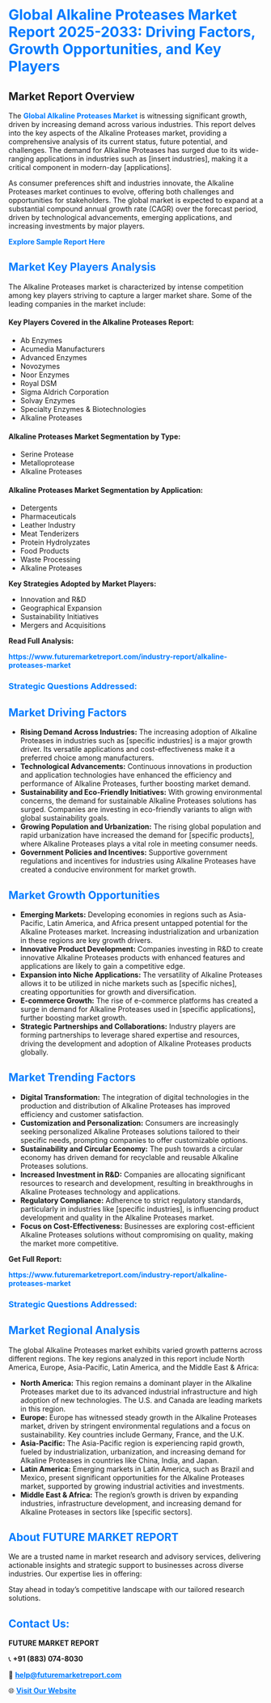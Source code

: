 <h1 style="color: #007BFF;">Global Alkaline Proteases Market Report 2025-2033: Driving Factors, Growth Opportunities, and Key Players</h1>

<section id="overview">
<h2>Market Report Overview</h2>
<p>The <a href="https://www.futuremarketreport.com/industry-report/alkaline-proteases-market" style="color: #007BFF; text-decoration: none;"><strong>Global Alkaline Proteases Market</strong></a> is witnessing significant growth, driven by increasing demand across various industries. This report delves into the key aspects of the Alkaline Proteases market, providing a comprehensive analysis of its current status, future potential, and challenges. The demand for Alkaline Proteases has surged due to its wide-ranging applications in industries such as [insert industries], making it a critical component in modern-day [applications].</p>
<p>As consumer preferences shift and industries innovate, the Alkaline Proteases market continues to evolve, offering both challenges and opportunities for stakeholders. The global market is expected to expand at a substantial compound annual growth rate (CAGR) over the forecast period, driven by technological advancements, emerging applications, and increasing investments by major players.</p>
</section>

<section id="overview">
<p><a href="https://www.futuremarketreport.com/request-sample/reportId=100410" style="color: #007BFF; text-decoration: none;"><strong>Explore Sample Report Here</strong></a></p>
</section>

<section id="key-players">
<h2 style="color: #007BFF;">Market Key Players Analysis</h2>
<p>The Alkaline Proteases market is characterized by intense competition among key players striving to capture a larger market share. Some of the leading companies in the market include:</p>
<h4>Key Players Covered in the Alkaline Proteases Report:</h4>
<ul><li>Ab Enzymes</li><li>Acumedia Manufacturers</li><li>Advanced Enzymes</li><li>Novozymes</li><li>Noor Enzymes</li><li>Royal DSM</li><li>Sigma Aldrich Corporation</li><li>Solvay Enzymes</li><li>Specialty Enzymes &amp; Biotechnologies</li><li>Alkaline Proteases</li></ul>
<h4>Alkaline Proteases Market Segmentation by Type:</h4>
<ul><li>Serine Protease</li><li>Metalloprotease</li><li>Alkaline Proteases</li></ul>

<h4>Alkaline Proteases Market Segmentation by Application:</h4>
<ul><li>Detergents</li><li>Pharmaceuticals</li><li>Leather Industry</li><li>Meat Tenderizers</li><li>Protein Hydrolyzates</li><li>Food Products</li><li>Waste Processing</li><li>Alkaline Proteases</li></ul>
<p><strong>Key Strategies Adopted by Market Players:</strong></p>
<ul>
<li>Innovation and R&D</li>
<li>Geographical Expansion</li>
<li>Sustainability Initiatives</li>
<li>Mergers and Acquisitions</li>
</ul>
</section>

<section>
<p><strong>Read Full Analysis: </strong></p><a href="https://www.futuremarketreport.com/industry-report/alkaline-proteases-market" style="color: #007BFF; text-decoration: none;"><strong>https://www.futuremarketreport.com/industry-report/alkaline-proteases-market</strong></a>
<h3 style="color: #007BFF;">Strategic Questions Addressed:</h3>
</section>

<section id="driving-factors">
<h2 style="color: #007BFF;">Market Driving Factors</h2>
<ul>
<li><strong>Rising Demand Across Industries:</strong> The increasing adoption of Alkaline Proteases in industries such as [specific industries] is a major growth driver. Its versatile applications and cost-effectiveness make it a preferred choice among manufacturers.</li>
<li><strong>Technological Advancements:</strong> Continuous innovations in production and application technologies have enhanced the efficiency and performance of Alkaline Proteases, further boosting market demand.</li>
<li><strong>Sustainability and Eco-Friendly Initiatives:</strong> With growing environmental concerns, the demand for sustainable Alkaline Proteases solutions has surged. Companies are investing in eco-friendly variants to align with global sustainability goals.</li>
<li><strong>Growing Population and Urbanization:</strong> The rising global population and rapid urbanization have increased the demand for [specific products], where Alkaline Proteases plays a vital role in meeting consumer needs.</li>
<li><strong>Government Policies and Incentives:</strong> Supportive government regulations and incentives for industries using Alkaline Proteases have created a conducive environment for market growth.</li>
</ul>
</section>

<section id="growth-opportunities">
<h2 style="color: #007BFF;">Market Growth Opportunities</h2>
<ul>
<li><strong>Emerging Markets:</strong> Developing economies in regions such as Asia-Pacific, Latin America, and Africa present untapped potential for the Alkaline Proteases market. Increasing industrialization and urbanization in these regions are key growth drivers.</li>
<li><strong>Innovative Product Development:</strong> Companies investing in R&D to create innovative Alkaline Proteases products with enhanced features and applications are likely to gain a competitive edge.</li>
<li><strong>Expansion into Niche Applications:</strong> The versatility of Alkaline Proteases allows it to be utilized in niche markets such as [specific niches], creating opportunities for growth and diversification.</li>
<li><strong>E-commerce Growth:</strong> The rise of e-commerce platforms has created a surge in demand for Alkaline Proteases used in [specific applications], further boosting market growth.</li>
<li><strong>Strategic Partnerships and Collaborations:</strong> Industry players are forming partnerships to leverage shared expertise and resources, driving the development and adoption of Alkaline Proteases products globally.</li>
</ul>
</section>

<section id="trending-factors">
<h2 style="color: #007BFF;">Market Trending Factors</h2>
<ul>
<li><strong>Digital Transformation:</strong> The integration of digital technologies in the production and distribution of Alkaline Proteases has improved efficiency and customer satisfaction.</li>
<li><strong>Customization and Personalization:</strong> Consumers are increasingly seeking personalized Alkaline Proteases solutions tailored to their specific needs, prompting companies to offer customizable options.</li>
<li><strong>Sustainability and Circular Economy:</strong> The push towards a circular economy has driven demand for recyclable and reusable Alkaline Proteases solutions.</li>
<li><strong>Increased Investment in R&D:</strong> Companies are allocating significant resources to research and development, resulting in breakthroughs in Alkaline Proteases technology and applications.</li>
<li><strong>Regulatory Compliance:</strong> Adherence to strict regulatory standards, particularly in industries like [specific industries], is influencing product development and quality in the Alkaline Proteases market.</li>
<li><strong>Focus on Cost-Effectiveness:</strong> Businesses are exploring cost-efficient Alkaline Proteases solutions without compromising on quality, making the market more competitive.</li>
</ul>
</section>

<section>
<p><strong>Get Full Report: </strong></p><a href="https://www.futuremarketreport.com/industry-report/alkaline-proteases-market" style="color: #007BFF; text-decoration: none;"><strong>https://www.futuremarketreport.com/industry-report/alkaline-proteases-market</strong></a>
<h3 style="color: #007BFF;">Strategic Questions Addressed:</h3>
</section>


<section id="regional-analysis">
<h2 style="color: #007BFF;">Market Regional Analysis</h2>
<p>The global Alkaline Proteases market exhibits varied growth patterns across different regions. The key regions analyzed in this report include North America, Europe, Asia-Pacific, Latin America, and the Middle East & Africa:</p>
<ul>
<li><strong>North America:</strong> This region remains a dominant player in the Alkaline Proteases market due to its advanced industrial infrastructure and high adoption of new technologies. The U.S. and Canada are leading markets in this region.</li>
<li><strong>Europe:</strong> Europe has witnessed steady growth in the Alkaline Proteases market, driven by stringent environmental regulations and a focus on sustainability. Key countries include Germany, France, and the U.K.</li>
<li><strong>Asia-Pacific:</strong> The Asia-Pacific region is experiencing rapid growth, fueled by industrialization, urbanization, and increasing demand for Alkaline Proteases in countries like China, India, and Japan.</li>
<li><strong>Latin America:</strong> Emerging markets in Latin America, such as Brazil and Mexico, present significant opportunities for the Alkaline Proteases market, supported by growing industrial activities and investments.</li>
<li><strong>Middle East & Africa:</strong> The region’s growth is driven by expanding industries, infrastructure development, and increasing demand for Alkaline Proteases in sectors like [specific sectors].</li>
</ul>
</section>

<footer>
<h2 style="color: #007BFF;">About FUTURE MARKET REPORT</h2>
<p>We are a trusted name in market research and advisory services, delivering actionable insights and strategic support to businesses across diverse industries. Our expertise lies in offering:</p>

<p>Stay ahead in today’s competitive landscape with our tailored research solutions.</p>

<h2 style="color: #007BFF;">Contact Us:</h2>
<p><strong>FUTURE MARKET REPORT</strong></p>
<p>📞 <strong>+91 (883) 074-8030</strong></p>
<p>📧 <strong><a href="mailto:help@futuremarketreport.com" style="color: #007BFF;">help@futuremarketreport.com</a></strong></p>
<p>🌐 <strong><a href="https://www.futuremarketreport.com/" style="color: #007BFF;">Visit Our Website</a></strong></p>
</footer>